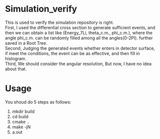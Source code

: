 # Simulation_verify
This is used to verify the simulation repository is right.  
First, I used the differential cross section to generate sufficient events, 
and then we can obtain a list like (Energy_7Li, theta_c.m., phi_c.m.), 
where the angle phi_c.m. can be randomly filled among all the angles(0-2PI).
further saved in a Root Tree.  
Second, Judging the generated events whether enters in detector surface,
if meet the conditions, the event can be as effective, and then fill in histogram.  
Third, We should consider the angular resolution, But now, I have no idea about that.

# Usage
You shoud do 5 steps as follows:  
1. mkdir build  
2. cd build   
3. cmake ..  
4. make -jN  
5. a.out  
